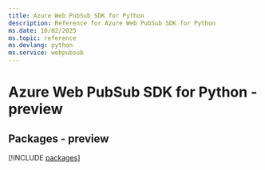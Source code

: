 ```yaml
---
title: Azure Web PubSub SDK for Python
description: Reference for Azure Web PubSub SDK for Python
ms.date: 10/02/2025
ms.topic: reference
ms.devlang: python
ms.service: webpubsub
---
```

# Azure Web PubSub SDK for Python - preview
## Packages - preview
[!INCLUDE [packages](web-pubsub-index.md)]
